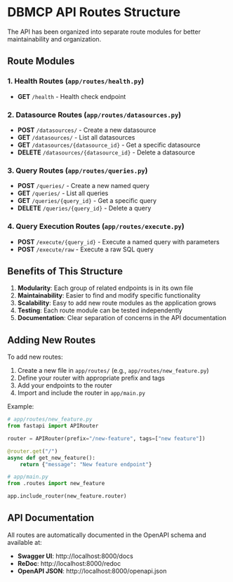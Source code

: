# DBMCP API Routes Structure

The API has been organized into separate route modules for better maintainability and organization.

## Route Modules

### 1. Health Routes (`app/routes/health.py`)
- **GET** `/health` - Health check endpoint

### 2. Datasource Routes (`app/routes/datasources.py`)
- **POST** `/datasources/` - Create a new datasource
- **GET** `/datasources/` - List all datasources
- **GET** `/datasources/{datasource_id}` - Get a specific datasource
- **DELETE** `/datasources/{datasource_id}` - Delete a datasource

### 3. Query Routes (`app/routes/queries.py`)
- **POST** `/queries/` - Create a new named query
- **GET** `/queries/` - List all queries
- **GET** `/queries/{query_id}` - Get a specific query
- **DELETE** `/queries/{query_id}` - Delete a query

### 4. Query Execution Routes (`app/routes/execute.py`)
- **POST** `/execute/{query_id}` - Execute a named query with parameters
- **POST** `/execute/raw` - Execute a raw SQL query

## Benefits of This Structure

1. **Modularity**: Each group of related endpoints is in its own file
2. **Maintainability**: Easier to find and modify specific functionality
3. **Scalability**: Easy to add new route modules as the application grows
4. **Testing**: Each route module can be tested independently
5. **Documentation**: Clear separation of concerns in the API documentation

## Adding New Routes

To add new routes:

1. Create a new file in `app/routes/` (e.g., `app/routes/new_feature.py`)
2. Define your router with appropriate prefix and tags
3. Add your endpoints to the router
4. Import and include the router in `app/main.py`

Example:
```python
# app/routes/new_feature.py
from fastapi import APIRouter

router = APIRouter(prefix="/new-feature", tags=["new feature"])

@router.get("/")
async def get_new_feature():
    return {"message": "New feature endpoint"}

# app/main.py
from .routes import new_feature

app.include_router(new_feature.router)
```

## API Documentation

All routes are automatically documented in the OpenAPI schema and available at:
- **Swagger UI**: http://localhost:8000/docs
- **ReDoc**: http://localhost:8000/redoc
- **OpenAPI JSON**: http://localhost:8000/openapi.json 
